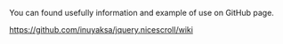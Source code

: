 You can found usefully information and example of use on GitHub page.

https://github.com/inuyaksa/jquery.nicescroll/wiki